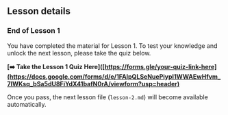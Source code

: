 Lesson details
---
### End of Lesson 1

You have completed the material for Lesson 1. To test your knowledge and unlock the next lesson, please take the quiz below.

**[➡️ Take the Lesson 1 Quiz Here]([https://forms.gle/your-quiz-link-here](https://docs.google.com/forms/d/e/1FAIpQLSeNuePiypI1WWAEwHfvm_7lWKsq_bSa5dU8FiYdX41bafN0rA/viewform?usp=header)**

Once you pass, the next lesson file (`lesson-2.md`) will become available automatically.
